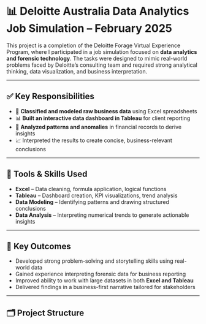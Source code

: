 # 📊 Deloitte Australia Data Analytics Job Simulation – February 2025

This project is a completion of the Deloitte Forage Virtual Experience Program, where I participated in a job simulation focused on **data analytics and forensic technology**. The tasks were designed to mimic real-world problems faced by Deloitte’s consulting team and required strong analytical thinking, data visualization, and business interpretation.

---

## ✅ Key Responsibilities

- 🧮 **Classified and modeled raw business data** using Excel spreadsheets
- 📊 **Built an interactive data dashboard in Tableau** for client reporting
- 🧠 **Analyzed patterns and anomalies** in financial records to derive insights
- 📈 Interpreted the results to create concise, business-relevant conclusions

---

## 🔧 Tools & Skills Used

- **Excel** – Data cleaning, formula application, logical functions
- **Tableau** – Dashboard creation, KPI visualizations, trend analysis
- **Data Modeling** – Identifying patterns and drawing structured conclusions
- **Data Analysis** – Interpreting numerical trends to generate actionable insights

---

## 📌 Key Outcomes

- Developed strong problem-solving and storytelling skills using real-world data
- Gained experience interpreting forensic data for business reporting
- Improved ability to work with large datasets in both **Excel and Tableau**
- Delivered findings in a business-first narrative tailored for stakeholders

---

## 🗂️ Project Structure

